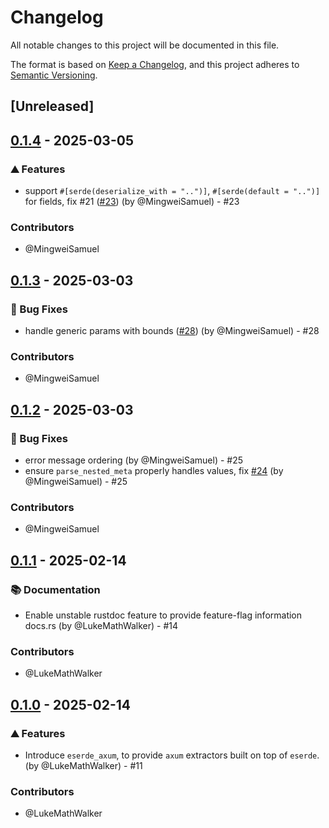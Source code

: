# Changelog

All notable changes to this project will be documented in this file.

The format is based on [Keep a Changelog](https://keepachangelog.com/en/1.0.0/),
and this project adheres to [Semantic Versioning](https://semver.org/spec/v2.0.0.html).

## [Unreleased]

## [0.1.4](https://github.com/mainmatter/eserde/compare/eserde_axum-0.1.3...eserde_axum-0.1.4) - 2025-03-05


### ⛰️ Features
- support `#[serde(deserialize_with = "..")]`, `#[serde(default = "..")]` for fields, fix #21 ([#23](https://github.com/mainmatter/eserde/pull/23)) (by @MingweiSamuel) - #23


### Contributors

* @MingweiSamuel

## [0.1.3](https://github.com/mainmatter/eserde/compare/eserde_axum-0.1.2...eserde_axum-0.1.3) - 2025-03-03


### 🐛 Bug Fixes
- handle generic params with bounds ([#28](https://github.com/mainmatter/eserde/pull/28)) (by @MingweiSamuel) - #28


### Contributors

* @MingweiSamuel

## [0.1.2](https://github.com/mainmatter/eserde/compare/eserde_axum-0.1.1...eserde_axum-0.1.2) - 2025-03-03


### 🐛 Bug Fixes
- error message ordering (by @MingweiSamuel) - #25
- ensure `parse_nested_meta` properly handles values, fix [#24](https://github.com/mainmatter/eserde/pull/24) (by @MingweiSamuel) - #25


### Contributors

* @MingweiSamuel

## [0.1.1](https://github.com/mainmatter/eserde/compare/eserde_axum-0.1.0...eserde_axum-0.1.1) - 2025-02-14


### 📚 Documentation
- Enable unstable rustdoc feature to provide feature-flag information docs.rs (by @LukeMathWalker) - #14


### Contributors

* @LukeMathWalker

## [0.1.0](https://github.com/mainmatter/eserde/releases/tag/eserde_axum-0.1.0) - 2025-02-14


### ⛰️ Features
- Introduce `eserde_axum`, to provide `axum` extractors built on top of `eserde`. (by @LukeMathWalker) - #11


### Contributors

* @LukeMathWalker
